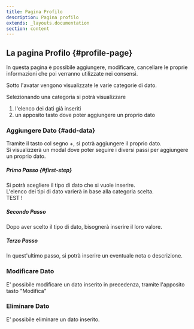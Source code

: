 ```yaml
---
title: Pagina Profilo
description: Pagina profilo
extends: _layouts.documentation
section: content
---
```


## La pagina Profilo {#profile-page}

In questa pagina è possibile aggiungere, modificare, cancellare le proprie informazioni che poi verranno utilizzate nei consensi.  

Sotto l'avatar vengono visualizzate le varie categorie di dato.  

Selezionando una categoria si potrà visualizzare  
1. l'elenco dei dati già inseriti  
2. un apposito tasto dove poter aggiungere un proprio dato


### Aggiungere Dato {#add-data}

Tramite il tasto col segno +, si potrà aggiungere il proprio dato.  
Si visualizzerà un modal dove poter seguire i diversi passi per aggiungere un proprio dato. 

##### Primo Passo  {#first-step}
Si potrà scegliere il tipo di dato che si vuole inserire.  
L'elenco dei tipi di dato varierà in base alla categoria scelta.  
TEST !

##### Secondo Passo 
Dopo aver scelto il tipo di dato, bisognerà inserire il loro valore.

##### Terzo Passo 
In quest'ultimo passo, si potrà inserire un eventuale nota o descrizione.


### Modificare Dato 
E' possibile modificare un dato inserito in precedenza, tramite l'apposito tasto "Modifica"  

### Eliminare Dato
E' possibile eliminare un dato inserito.  

